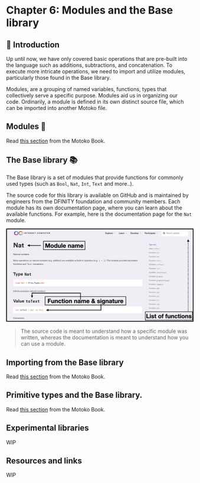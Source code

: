 # Chapter 6: Modules and the Base library
## 👋 Introduction
Up until now, we have only covered basic operations that are pre-built into the language such as additions, subtractions, and concatenation. To execute more intricate operations, we need to import and utilize modules, particularly those found in the Base library.

Modules, are a grouping of named variables, functions, types that collectively serve a specific purpose. Modules aid us in organizing our code. Ordinarily, a module is defined in its own distinct source file, which can be imported into another Motoko file.
## Modules 🧩
Read [this section]() from the Motoko Book.
## The Base library 📚
The Base library is a set of modules that provide functions for commonly used types (such as `Bool`, `Nat`, `Int`, `Text` and more..).

The source code for this library is available on GitHub and is maintained by engineers from the DFINITY foundation and community members.
Each module has its own documentation page, where you can learn about the available functions. For example, here is the documentation page for the `Nat` module.

<p align="center"> <img src="./assets/chapter-6/base_library_nat.png" width="800px" style="border: 2px solid black;"></p>
<p align="center">  </p>

> The source code is meant to understand how a specific module was written, whereas the documentation is meant to understand how you can use a module.
## Importing from the Base library
Read [this section](https://olm72-siaaa-aaaal-qbtpa-cai.ic0.app/base-library.html#importing-from-the-base-library) from the Motoko Book.
## Primitive types and the Base library.
Read [this section](https://olm72-siaaa-aaaal-qbtpa-cai.ic0.app/base-library/primitive-types.html) from the Motoko Book.
## Experimental libraries
WIP
## Resources and links
WIP
